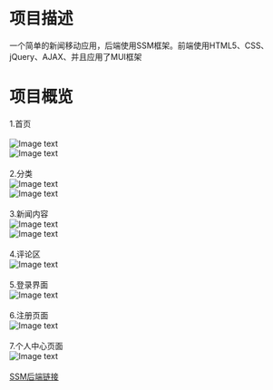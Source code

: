 项目描述
=========

一个简单的新闻移动应用，后端使用SSM框架。前端使用HTML5、CSS、jQuery、AJAX、并且应用了MUI框架
<br>  

项目概览
=========
1.首页
<br>  
![Image text](https://github.com/shing6/images/blob/master/index.png)
<br> 
![Image text](https://github.com/shing6/images/blob/master/index1.png)
<br>  
2.分类
<br> 
![Image text](https://github.com/shing6/images/blob/master/catalogy.png)
<br> 
![Image text](https://github.com/shing6/images/blob/master/catelogy.png)
<br>  
3.新闻内容
<br> 
![Image text](https://github.com/shing6/images/blob/master/item.png)
<br> 
![Image text](https://github.com/shing6/images/blob/master/item2.png)
<br>  
4.评论区
<br> 
![Image text](https://github.com/shing6/images/blob/master/comment.png)
<br>  
5.登录界面
<br> 
![Image text](https://github.com/shing6/images/blob/master/login.png)
<br>  
6.注册页面
<br> 
![Image text](https://github.com/shing6/images/blob/master/register.png)
<br>  
7.个人中心页面
<br> 
![Image text](https://github.com/shing6/images/blob/master/profiex.png)
<br> 
<br> 
[SSM后端链接](https://github.com/shing6/ssm_news)
